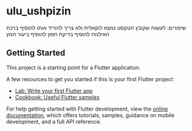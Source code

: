 # ulu_ushpizin

שיפורים:
לעשות שקובץ הטקסט נמצא לוקאלית ולא צריך להוריד אותו
להוסיף ברכת האילנות
להוסיף בדיקת חמץ
להוסיף ביעור חמץ

## Getting Started

This project is a starting point for a Flutter application.

A few resources to get you started if this is your first Flutter project:

- [Lab: Write your first Flutter app](https://docs.flutter.dev/get-started/codelab)
- [Cookbook: Useful Flutter samples](https://docs.flutter.dev/cookbook)

For help getting started with Flutter development, view the
[online documentation](https://docs.flutter.dev/), which offers tutorials,
samples, guidance on mobile development, and a full API reference.

